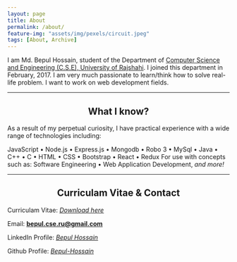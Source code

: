 ```yaml
---
layout: page
title: About
permalink: /about/
feature-img: "assets/img/pexels/circuit.jpeg"
tags: [About, Archive]
---
```

I am Md. Bepul Hossain, student of the Department of [Computer Science and Engineering (C.S.E), University of Rajshahi](http:/www.ru.ac.bd/cse/). I joined this department in February, 2017. I am very much passionate to learn/think how to solve real-life problem. I want to work on web development fields.

**************
## <center>What I know?</center>
As a result of my perpetual curiosity, I have practical experience with a wide range of technologies including:

JavaScript • Node.js • Express.js • Mongodb • Robo 3 • MySql • Java • C++ • C • HTML • CSS • Bootstrap  • React • Redux
For use with concepts such as:
Software Engineering • Web Application Development, <em>and more!</em>

**************
## <center>Curriculam Vitae & Contact</center>
Curriculam Vitae: [<ins>*Download here*</ins>](https://drive.google.com/file/d/1bdIfKtBJg-lPGGInXZm4dVHVP0bMK5vh/view?usp=sharing)

Email:  <ins>**bepul.cse.ru@gmail.com**</ins>

LinkedIn Profile: [<ins>*Bepul Hossain*</ins>](https://www.linkedin.com/in/bepul-hossain-77b23b18b/)

Github Profile: [<ins>*Bepul-Hossain*</ins>](https://github.com/Bepul-Hossain)

